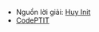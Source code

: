 - Nguồn lời giải: [Huy Init](https://github.com/huyinit)
- [CodePTIT](https://github.com/khoivux/CodePTIT/tree/main/CodePTIT_DSA)
